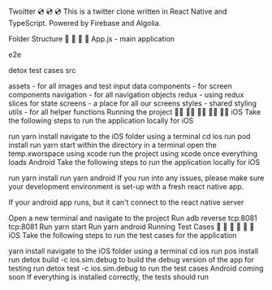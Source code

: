 Twoitter 💿 💿 💿
This is a twitter clone written in React Native and TypeScript. Powered by Firebase and Algolia. 

Folder Structure 📁 📁 📁 📁
App.js - main application

e2e

detox test cases
src

assets - for all images and test input data
components - for screen components
navigation - for all navigation objects
redux - using redux slices for state
screens - a place for all our screens
styles - shared styling
utils - for all helper functions
Running the project 🏃‍♀️ 🏃‍♀️ 🏃‍♀️ 🏃‍♀️ 🏃‍♀️
iOS
Take the following steps to run the application locally for iOS

run yarn install
navigate to the iOS folder using a terminal cd ios
run pod install
run yarn start within the directory in a terminal
open the temp.xworspace using xcode
run the project using xcode once everything loads
Android
Take the following steps to run the application locally for iOS

run yarn install
run yarn android
If you run into any issues, please make sure your development environment is set-up with a fresh react native app.

If your android app runs, but it can't connect to the react native server

Open a new terminal and navigate to the project
Run adb reverse tcp:8081 tcp:8081
Run yarn start
Run yarn android
Running Test Cases 🧪 🧪 🧪 🧪 🧪 🧪
iOS
Take the following steps to run the test cases for the application

yarn install
navigate to the iOS folder using a terminal cd ios
run pos install
run detox build -c ios.sim.debug to build the debug version of the app for testing
run detox test -c ios.sim.debug to run the test cases
Android coming soon
If everything is installed correctly, the tests should run
